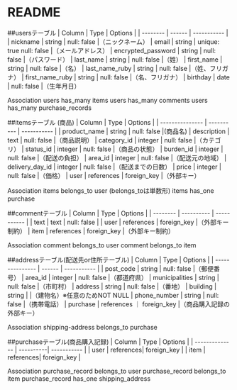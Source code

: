 # README

##usersテーブル
| Column             | Type     | Options                  |
| --------           | ------   | -----------              |
| nickname           | string   | null: false              |（ニックネーム）
| email              | string   | unique: true null: false |（メールアドレス）
| encrypted_password | string   | null: false              |（パスワード）
| last_name          | string   | null: false              |（姓）
| first_name         | string   | null: false              |（名）
| last_name_ruby     | string   | null: false              |（姓、フリガナ）
| first_name_ruby    | string   | null: false              |（名、フリガナ）
| birthday           | date     | null: false              |（生年月日）

Association
users has_many items
users has_many comments
users has_many  purchase_records


##itemsテーブル (商品)
| Column          | Type       | Options     |
| --------------- | ---------- | ----------- |
| product_name    | string     | null: false |(商品名)
| description     | text       | null: false |（商品説明）
| category_id     | integer    | null: false |（カテゴリ）
| status_id       | integer    | null: false |（商品の状態）
| burden_id       | integer    | null: false |（配送の負担）
| area_id         | integer    | null: false |（配送元の地域）
| delivery_day_id | integer    | null: false |（配送までの日数）
| price           | integer    | null: false |（価格）
| user            | references | foreign_key |（外部キー）

Association
items belongs_to user                           (belongs_toは単数形)
items has_one purchase

##commentテーブル
| Column   | Type       | Options     |
| -------- | ---------- | ----------- |
| text     | text       | null: false |
| user     | references | foreign_key |（外部キー制約）
| item     | references | foreign_key |（外部キー制約）

Association
comment belongs_to user
comment belongs_to item

##addressテーブル(配送先or住所テーブル)
| Column          | Type       | Options     |
| --------------- | ------     | ----------- |
| post_code       | string     | null: false |（郵便番号）
| area_id         | integer    | null: false |（都道府県）
| municipalities  | string     | null: false |（市町村）
| address         | string     | null: false |（番地）
| building        | string     |             |（建物名）※任意のためNOT NULL
| phone_number    | string     | null: false |（携帯電話）
| purchase        | references ｜ foreign_key |（商品購入記録の外部キー）

Association
shipping-address belongs_to purchase


##purchaseテーブル(商品購入記録)
| Column         | Type      | Options     |
| -------------- | ----------| ----------- |
| user           | references| foreign_key |
| item           | references| foreign_key |

Association
purchase_record belongs_to user
purchase_record belongs_to item
purchase_record has_one shipping_address